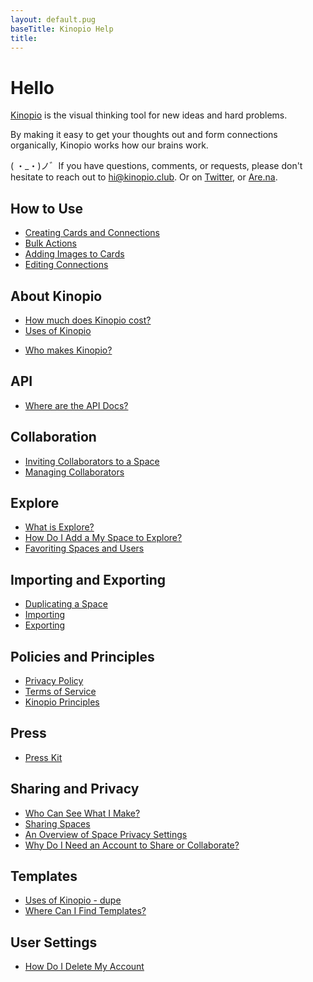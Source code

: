 ```yaml
---
layout: default.pug
baseTitle: Kinopio Help
title:
---
```

# Hello

[Kinopio](https://kinopio.club) is the visual thinking tool for new ideas and hard problems.

By making it easy to get your thoughts out and form connections organically, Kinopio works how our brains work.

( ・_・)ノ゛If you have questions, comments, or requests, please don't hesitate to reach out to [hi@kinopio.club](mailto:hi@kinopio.club). Or on [Twitter](https://twitter.com/KinopioClub), or [Are.na](https://www.are.na/kinopio).


## How to Use

- [Creating Cards and Connections]()
- [Bulk Actions]()
- [Adding Images to Cards]()
- [Editing Connections]()

## About Kinopio

- [How much does Kinopio cost?]()
- [Uses of Kinopio]()
<!-- ^ brainstorming etc, see miro , mural https://www.notion.so/kinopio/Sortof-competitors-606f3dc0589642c7a2bb6e9b7c100181 -->
- [Who makes Kinopio?]()

## API

- [Where are the API Docs?]()

## Collaboration

- [Inviting Collaborators to a Space]()
- [Managing Collaborators]()

## Explore

- [What is Explore?]()
- [How Do I Add a My Space to Explore?]()
- [Favoriting Spaces and Users]()

## Importing and Exporting

- [Duplicating a Space]()
- [Importing]()
- [Exporting]()

## Policies and Principles

- [Privacy Policy]()
- [Terms of Service]()
- [Kinopio Principles]()

## Press

- [Press Kit]()

## Sharing and Privacy

- [Who Can See What I Make?]()
- [Sharing Spaces]()
- [An Overview of Space Privacy Settings]()
- [Why Do I Need an Account to Share or Collaborate?]()

## Templates

- [Uses of Kinopio - dupe]()
- [Where Can I Find Templates?]()

## User Settings

- [How Do I Delete My Account]()

